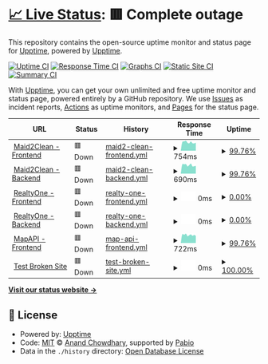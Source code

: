 # [📈 Live Status](https://demo.upptime.js.org): <!--live status--> **🟥 Complete outage**

This repository contains the open-source uptime monitor and status page for [Upptime](https://upptime.js.org), powered by [Upptime](https://github.com/upptime/upptime).

[![Uptime CI](https://github.com/sereyvathanatum/athena-uptime/workflows/Uptime%20CI/badge.svg)](https://github.com/sereyvathanatum/athena-uptime/actions?query=workflow%3A%22Uptime+CI%22)
[![Response Time CI](https://github.com/sereyvathanatum/athena-uptime/workflows/Response%20Time%20CI/badge.svg)](https://github.com/sereyvathanatum/athena-uptime/actions?query=workflow%3A%22Response+Time+CI%22)
[![Graphs CI](https://github.com/sereyvathanatum/athena-uptime/workflows/Graphs%20CI/badge.svg)](https://github.com/sereyvathanatum/athena-uptime/actions?query=workflow%3A%22Graphs+CI%22)
[![Static Site CI](https://github.com/sereyvathanatum/athena-uptime/workflows/Static%20Site%20CI/badge.svg)](https://github.com/sereyvathanatum/athena-uptime/actions?query=workflow%3A%22Static+Site+CI%22)
[![Summary CI](https://github.com/sereyvathanatum/athena-uptime/workflows/Summary%20CI/badge.svg)](https://github.com/sereyvathanatum/athena-uptime/actions?query=workflow%3A%22Summary+CI%22)

With [Upptime](https://upptime.js.org), you can get your own unlimited and free uptime monitor and status page, powered entirely by a GitHub repository. We use [Issues](https://github.com/upptime/upptime/issues) as incident reports, [Actions](https://github.com/sereyvathanatum/athena-uptime/actions) as uptime monitors, and [Pages](https://demo.upptime.js.org) for the status page.

<!--start: status pages-->
<!-- This summary is generated by Upptime (https://github.com/upptime/upptime) -->
<!-- Do not edit this manually, your changes will be overwritten -->
<!-- prettier-ignore -->
| URL | Status | History | Response Time | Uptime |
| --- | ------ | ------- | ------------- | ------ |
| <img alt="" src="https://icons.duckduckgo.com/ip3/maid2cleans.com.ico" height="13"> [Maid2Clean - Frontend](https://maid2cleans.com/) | 🟥 Down | [maid2-clean-frontend.yml](https://github.com/Cambodia-Athena-Tech/athena-uptime/commits/HEAD/history/maid2-clean-frontend.yml) | <details><summary><img alt="Response time graph" src="./graphs/maid2-clean-frontend/response-time-week.png" height="20"> 754ms</summary><br><a href="https://cambodia-athena-tech.github.io/history/maid2-clean-frontend"><img alt="Response time 837" src="https://img.shields.io/endpoint?url=https%3A%2F%2Fraw.githubusercontent.com%2FCambodia-Athena-Tech%2Fathena-uptime%2FHEAD%2Fapi%2Fmaid2-clean-frontend%2Fresponse-time.json"></a><br><a href="https://cambodia-athena-tech.github.io/history/maid2-clean-frontend"><img alt="24-hour response time 439" src="https://img.shields.io/endpoint?url=https%3A%2F%2Fraw.githubusercontent.com%2FCambodia-Athena-Tech%2Fathena-uptime%2FHEAD%2Fapi%2Fmaid2-clean-frontend%2Fresponse-time-day.json"></a><br><a href="https://cambodia-athena-tech.github.io/history/maid2-clean-frontend"><img alt="7-day response time 754" src="https://img.shields.io/endpoint?url=https%3A%2F%2Fraw.githubusercontent.com%2FCambodia-Athena-Tech%2Fathena-uptime%2FHEAD%2Fapi%2Fmaid2-clean-frontend%2Fresponse-time-week.json"></a><br><a href="https://cambodia-athena-tech.github.io/history/maid2-clean-frontend"><img alt="30-day response time 807" src="https://img.shields.io/endpoint?url=https%3A%2F%2Fraw.githubusercontent.com%2FCambodia-Athena-Tech%2Fathena-uptime%2FHEAD%2Fapi%2Fmaid2-clean-frontend%2Fresponse-time-month.json"></a><br><a href="https://cambodia-athena-tech.github.io/history/maid2-clean-frontend"><img alt="1-year response time 837" src="https://img.shields.io/endpoint?url=https%3A%2F%2Fraw.githubusercontent.com%2FCambodia-Athena-Tech%2Fathena-uptime%2FHEAD%2Fapi%2Fmaid2-clean-frontend%2Fresponse-time-year.json"></a></details> | <details><summary><a href="https://cambodia-athena-tech.github.io/history/maid2-clean-frontend">99.76%</a></summary><a href="https://cambodia-athena-tech.github.io/history/maid2-clean-frontend"><img alt="All-time uptime 99.67%" src="https://img.shields.io/endpoint?url=https%3A%2F%2Fraw.githubusercontent.com%2FCambodia-Athena-Tech%2Fathena-uptime%2FHEAD%2Fapi%2Fmaid2-clean-frontend%2Fuptime.json"></a><br><a href="https://cambodia-athena-tech.github.io/history/maid2-clean-frontend"><img alt="24-hour uptime 99.99%" src="https://img.shields.io/endpoint?url=https%3A%2F%2Fraw.githubusercontent.com%2FCambodia-Athena-Tech%2Fathena-uptime%2FHEAD%2Fapi%2Fmaid2-clean-frontend%2Fuptime-day.json"></a><br><a href="https://cambodia-athena-tech.github.io/history/maid2-clean-frontend"><img alt="7-day uptime 99.76%" src="https://img.shields.io/endpoint?url=https%3A%2F%2Fraw.githubusercontent.com%2FCambodia-Athena-Tech%2Fathena-uptime%2FHEAD%2Fapi%2Fmaid2-clean-frontend%2Fuptime-week.json"></a><br><a href="https://cambodia-athena-tech.github.io/history/maid2-clean-frontend"><img alt="30-day uptime 99.95%" src="https://img.shields.io/endpoint?url=https%3A%2F%2Fraw.githubusercontent.com%2FCambodia-Athena-Tech%2Fathena-uptime%2FHEAD%2Fapi%2Fmaid2-clean-frontend%2Fuptime-month.json"></a><br><a href="https://cambodia-athena-tech.github.io/history/maid2-clean-frontend"><img alt="1-year uptime 99.67%" src="https://img.shields.io/endpoint?url=https%3A%2F%2Fraw.githubusercontent.com%2FCambodia-Athena-Tech%2Fathena-uptime%2FHEAD%2Fapi%2Fmaid2-clean-frontend%2Fuptime-year.json"></a></details>
| <img alt="" src="https://icons.duckduckgo.com/ip3/backoffice.maid2cleans.com.ico" height="13"> [Maid2Clean - Backend](https://backoffice.maid2cleans.com/) | 🟥 Down | [maid2-clean-backend.yml](https://github.com/Cambodia-Athena-Tech/athena-uptime/commits/HEAD/history/maid2-clean-backend.yml) | <details><summary><img alt="Response time graph" src="./graphs/maid2-clean-backend/response-time-week.png" height="20"> 690ms</summary><br><a href="https://cambodia-athena-tech.github.io/history/maid2-clean-backend"><img alt="Response time 788" src="https://img.shields.io/endpoint?url=https%3A%2F%2Fraw.githubusercontent.com%2FCambodia-Athena-Tech%2Fathena-uptime%2FHEAD%2Fapi%2Fmaid2-clean-backend%2Fresponse-time.json"></a><br><a href="https://cambodia-athena-tech.github.io/history/maid2-clean-backend"><img alt="24-hour response time 388" src="https://img.shields.io/endpoint?url=https%3A%2F%2Fraw.githubusercontent.com%2FCambodia-Athena-Tech%2Fathena-uptime%2FHEAD%2Fapi%2Fmaid2-clean-backend%2Fresponse-time-day.json"></a><br><a href="https://cambodia-athena-tech.github.io/history/maid2-clean-backend"><img alt="7-day response time 690" src="https://img.shields.io/endpoint?url=https%3A%2F%2Fraw.githubusercontent.com%2FCambodia-Athena-Tech%2Fathena-uptime%2FHEAD%2Fapi%2Fmaid2-clean-backend%2Fresponse-time-week.json"></a><br><a href="https://cambodia-athena-tech.github.io/history/maid2-clean-backend"><img alt="30-day response time 774" src="https://img.shields.io/endpoint?url=https%3A%2F%2Fraw.githubusercontent.com%2FCambodia-Athena-Tech%2Fathena-uptime%2FHEAD%2Fapi%2Fmaid2-clean-backend%2Fresponse-time-month.json"></a><br><a href="https://cambodia-athena-tech.github.io/history/maid2-clean-backend"><img alt="1-year response time 788" src="https://img.shields.io/endpoint?url=https%3A%2F%2Fraw.githubusercontent.com%2FCambodia-Athena-Tech%2Fathena-uptime%2FHEAD%2Fapi%2Fmaid2-clean-backend%2Fresponse-time-year.json"></a></details> | <details><summary><a href="https://cambodia-athena-tech.github.io/history/maid2-clean-backend">99.76%</a></summary><a href="https://cambodia-athena-tech.github.io/history/maid2-clean-backend"><img alt="All-time uptime 99.67%" src="https://img.shields.io/endpoint?url=https%3A%2F%2Fraw.githubusercontent.com%2FCambodia-Athena-Tech%2Fathena-uptime%2FHEAD%2Fapi%2Fmaid2-clean-backend%2Fuptime.json"></a><br><a href="https://cambodia-athena-tech.github.io/history/maid2-clean-backend"><img alt="24-hour uptime 99.99%" src="https://img.shields.io/endpoint?url=https%3A%2F%2Fraw.githubusercontent.com%2FCambodia-Athena-Tech%2Fathena-uptime%2FHEAD%2Fapi%2Fmaid2-clean-backend%2Fuptime-day.json"></a><br><a href="https://cambodia-athena-tech.github.io/history/maid2-clean-backend"><img alt="7-day uptime 99.76%" src="https://img.shields.io/endpoint?url=https%3A%2F%2Fraw.githubusercontent.com%2FCambodia-Athena-Tech%2Fathena-uptime%2FHEAD%2Fapi%2Fmaid2-clean-backend%2Fuptime-week.json"></a><br><a href="https://cambodia-athena-tech.github.io/history/maid2-clean-backend"><img alt="30-day uptime 99.95%" src="https://img.shields.io/endpoint?url=https%3A%2F%2Fraw.githubusercontent.com%2FCambodia-Athena-Tech%2Fathena-uptime%2FHEAD%2Fapi%2Fmaid2-clean-backend%2Fuptime-month.json"></a><br><a href="https://cambodia-athena-tech.github.io/history/maid2-clean-backend"><img alt="1-year uptime 99.67%" src="https://img.shields.io/endpoint?url=https%3A%2F%2Fraw.githubusercontent.com%2FCambodia-Athena-Tech%2Fathena-uptime%2FHEAD%2Fapi%2Fmaid2-clean-backend%2Fuptime-year.json"></a></details>
| <img alt="" src="https://icons.duckduckgo.com/ip3/realtyoneapp.com.kh.ico" height="13"> [RealtyOne - Frontend](https://realtyoneapp.com.kh/) | 🟥 Down | [realty-one-frontend.yml](https://github.com/Cambodia-Athena-Tech/athena-uptime/commits/HEAD/history/realty-one-frontend.yml) | <details><summary><img alt="Response time graph" src="./graphs/realty-one-frontend/response-time-week.png" height="20"> 0ms</summary><br><a href="https://cambodia-athena-tech.github.io/history/realty-one-frontend"><img alt="Response time 1076" src="https://img.shields.io/endpoint?url=https%3A%2F%2Fraw.githubusercontent.com%2FCambodia-Athena-Tech%2Fathena-uptime%2FHEAD%2Fapi%2Frealty-one-frontend%2Fresponse-time.json"></a><br><a href="https://cambodia-athena-tech.github.io/history/realty-one-frontend"><img alt="24-hour response time 0" src="https://img.shields.io/endpoint?url=https%3A%2F%2Fraw.githubusercontent.com%2FCambodia-Athena-Tech%2Fathena-uptime%2FHEAD%2Fapi%2Frealty-one-frontend%2Fresponse-time-day.json"></a><br><a href="https://cambodia-athena-tech.github.io/history/realty-one-frontend"><img alt="7-day response time 0" src="https://img.shields.io/endpoint?url=https%3A%2F%2Fraw.githubusercontent.com%2FCambodia-Athena-Tech%2Fathena-uptime%2FHEAD%2Fapi%2Frealty-one-frontend%2Fresponse-time-week.json"></a><br><a href="https://cambodia-athena-tech.github.io/history/realty-one-frontend"><img alt="30-day response time 0" src="https://img.shields.io/endpoint?url=https%3A%2F%2Fraw.githubusercontent.com%2FCambodia-Athena-Tech%2Fathena-uptime%2FHEAD%2Fapi%2Frealty-one-frontend%2Fresponse-time-month.json"></a><br><a href="https://cambodia-athena-tech.github.io/history/realty-one-frontend"><img alt="1-year response time 1076" src="https://img.shields.io/endpoint?url=https%3A%2F%2Fraw.githubusercontent.com%2FCambodia-Athena-Tech%2Fathena-uptime%2FHEAD%2Fapi%2Frealty-one-frontend%2Fresponse-time-year.json"></a></details> | <details><summary><a href="https://cambodia-athena-tech.github.io/history/realty-one-frontend">0.00%</a></summary><a href="https://cambodia-athena-tech.github.io/history/realty-one-frontend"><img alt="All-time uptime 59.97%" src="https://img.shields.io/endpoint?url=https%3A%2F%2Fraw.githubusercontent.com%2FCambodia-Athena-Tech%2Fathena-uptime%2FHEAD%2Fapi%2Frealty-one-frontend%2Fuptime.json"></a><br><a href="https://cambodia-athena-tech.github.io/history/realty-one-frontend"><img alt="24-hour uptime 0.00%" src="https://img.shields.io/endpoint?url=https%3A%2F%2Fraw.githubusercontent.com%2FCambodia-Athena-Tech%2Fathena-uptime%2FHEAD%2Fapi%2Frealty-one-frontend%2Fuptime-day.json"></a><br><a href="https://cambodia-athena-tech.github.io/history/realty-one-frontend"><img alt="7-day uptime 0.00%" src="https://img.shields.io/endpoint?url=https%3A%2F%2Fraw.githubusercontent.com%2FCambodia-Athena-Tech%2Fathena-uptime%2FHEAD%2Fapi%2Frealty-one-frontend%2Fuptime-week.json"></a><br><a href="https://cambodia-athena-tech.github.io/history/realty-one-frontend"><img alt="30-day uptime 0.00%" src="https://img.shields.io/endpoint?url=https%3A%2F%2Fraw.githubusercontent.com%2FCambodia-Athena-Tech%2Fathena-uptime%2FHEAD%2Fapi%2Frealty-one-frontend%2Fuptime-month.json"></a><br><a href="https://cambodia-athena-tech.github.io/history/realty-one-frontend"><img alt="1-year uptime 59.97%" src="https://img.shields.io/endpoint?url=https%3A%2F%2Fraw.githubusercontent.com%2FCambodia-Athena-Tech%2Fathena-uptime%2FHEAD%2Fapi%2Frealty-one-frontend%2Fuptime-year.json"></a></details>
| <img alt="" src="https://icons.duckduckgo.com/ip3/m.realtyoneapp.com.kh.ico" height="13"> [RealtyOne - Backend](https://m.realtyoneapp.com.kh/) | 🟥 Down | [realty-one-backend.yml](https://github.com/Cambodia-Athena-Tech/athena-uptime/commits/HEAD/history/realty-one-backend.yml) | <details><summary><img alt="Response time graph" src="./graphs/realty-one-backend/response-time-week.png" height="20"> 0ms</summary><br><a href="https://cambodia-athena-tech.github.io/history/realty-one-backend"><img alt="Response time 914" src="https://img.shields.io/endpoint?url=https%3A%2F%2Fraw.githubusercontent.com%2FCambodia-Athena-Tech%2Fathena-uptime%2FHEAD%2Fapi%2Frealty-one-backend%2Fresponse-time.json"></a><br><a href="https://cambodia-athena-tech.github.io/history/realty-one-backend"><img alt="24-hour response time 0" src="https://img.shields.io/endpoint?url=https%3A%2F%2Fraw.githubusercontent.com%2FCambodia-Athena-Tech%2Fathena-uptime%2FHEAD%2Fapi%2Frealty-one-backend%2Fresponse-time-day.json"></a><br><a href="https://cambodia-athena-tech.github.io/history/realty-one-backend"><img alt="7-day response time 0" src="https://img.shields.io/endpoint?url=https%3A%2F%2Fraw.githubusercontent.com%2FCambodia-Athena-Tech%2Fathena-uptime%2FHEAD%2Fapi%2Frealty-one-backend%2Fresponse-time-week.json"></a><br><a href="https://cambodia-athena-tech.github.io/history/realty-one-backend"><img alt="30-day response time 0" src="https://img.shields.io/endpoint?url=https%3A%2F%2Fraw.githubusercontent.com%2FCambodia-Athena-Tech%2Fathena-uptime%2FHEAD%2Fapi%2Frealty-one-backend%2Fresponse-time-month.json"></a><br><a href="https://cambodia-athena-tech.github.io/history/realty-one-backend"><img alt="1-year response time 914" src="https://img.shields.io/endpoint?url=https%3A%2F%2Fraw.githubusercontent.com%2FCambodia-Athena-Tech%2Fathena-uptime%2FHEAD%2Fapi%2Frealty-one-backend%2Fresponse-time-year.json"></a></details> | <details><summary><a href="https://cambodia-athena-tech.github.io/history/realty-one-backend">0.00%</a></summary><a href="https://cambodia-athena-tech.github.io/history/realty-one-backend"><img alt="All-time uptime 59.95%" src="https://img.shields.io/endpoint?url=https%3A%2F%2Fraw.githubusercontent.com%2FCambodia-Athena-Tech%2Fathena-uptime%2FHEAD%2Fapi%2Frealty-one-backend%2Fuptime.json"></a><br><a href="https://cambodia-athena-tech.github.io/history/realty-one-backend"><img alt="24-hour uptime 0.00%" src="https://img.shields.io/endpoint?url=https%3A%2F%2Fraw.githubusercontent.com%2FCambodia-Athena-Tech%2Fathena-uptime%2FHEAD%2Fapi%2Frealty-one-backend%2Fuptime-day.json"></a><br><a href="https://cambodia-athena-tech.github.io/history/realty-one-backend"><img alt="7-day uptime 0.00%" src="https://img.shields.io/endpoint?url=https%3A%2F%2Fraw.githubusercontent.com%2FCambodia-Athena-Tech%2Fathena-uptime%2FHEAD%2Fapi%2Frealty-one-backend%2Fuptime-week.json"></a><br><a href="https://cambodia-athena-tech.github.io/history/realty-one-backend"><img alt="30-day uptime 0.00%" src="https://img.shields.io/endpoint?url=https%3A%2F%2Fraw.githubusercontent.com%2FCambodia-Athena-Tech%2Fathena-uptime%2FHEAD%2Fapi%2Frealty-one-backend%2Fuptime-month.json"></a><br><a href="https://cambodia-athena-tech.github.io/history/realty-one-backend"><img alt="1-year uptime 59.95%" src="https://img.shields.io/endpoint?url=https%3A%2F%2Fraw.githubusercontent.com%2FCambodia-Athena-Tech%2Fathena-uptime%2FHEAD%2Fapi%2Frealty-one-backend%2Fuptime-year.json"></a></details>
| <img alt="" src="https://icons.duckduckgo.com/ip3/map-api.athenacambodia.com.ico" height="13"> [MapAPI - Frontend](https://map-api.athenacambodia.com/) | 🟥 Down | [map-api-frontend.yml](https://github.com/Cambodia-Athena-Tech/athena-uptime/commits/HEAD/history/map-api-frontend.yml) | <details><summary><img alt="Response time graph" src="./graphs/map-api-frontend/response-time-week.png" height="20"> 722ms</summary><br><a href="https://cambodia-athena-tech.github.io/history/map-api-frontend"><img alt="Response time 847" src="https://img.shields.io/endpoint?url=https%3A%2F%2Fraw.githubusercontent.com%2FCambodia-Athena-Tech%2Fathena-uptime%2FHEAD%2Fapi%2Fmap-api-frontend%2Fresponse-time.json"></a><br><a href="https://cambodia-athena-tech.github.io/history/map-api-frontend"><img alt="24-hour response time 431" src="https://img.shields.io/endpoint?url=https%3A%2F%2Fraw.githubusercontent.com%2FCambodia-Athena-Tech%2Fathena-uptime%2FHEAD%2Fapi%2Fmap-api-frontend%2Fresponse-time-day.json"></a><br><a href="https://cambodia-athena-tech.github.io/history/map-api-frontend"><img alt="7-day response time 722" src="https://img.shields.io/endpoint?url=https%3A%2F%2Fraw.githubusercontent.com%2FCambodia-Athena-Tech%2Fathena-uptime%2FHEAD%2Fapi%2Fmap-api-frontend%2Fresponse-time-week.json"></a><br><a href="https://cambodia-athena-tech.github.io/history/map-api-frontend"><img alt="30-day response time 778" src="https://img.shields.io/endpoint?url=https%3A%2F%2Fraw.githubusercontent.com%2FCambodia-Athena-Tech%2Fathena-uptime%2FHEAD%2Fapi%2Fmap-api-frontend%2Fresponse-time-month.json"></a><br><a href="https://cambodia-athena-tech.github.io/history/map-api-frontend"><img alt="1-year response time 847" src="https://img.shields.io/endpoint?url=https%3A%2F%2Fraw.githubusercontent.com%2FCambodia-Athena-Tech%2Fathena-uptime%2FHEAD%2Fapi%2Fmap-api-frontend%2Fresponse-time-year.json"></a></details> | <details><summary><a href="https://cambodia-athena-tech.github.io/history/map-api-frontend">99.76%</a></summary><a href="https://cambodia-athena-tech.github.io/history/map-api-frontend"><img alt="All-time uptime 67.73%" src="https://img.shields.io/endpoint?url=https%3A%2F%2Fraw.githubusercontent.com%2FCambodia-Athena-Tech%2Fathena-uptime%2FHEAD%2Fapi%2Fmap-api-frontend%2Fuptime.json"></a><br><a href="https://cambodia-athena-tech.github.io/history/map-api-frontend"><img alt="24-hour uptime 99.99%" src="https://img.shields.io/endpoint?url=https%3A%2F%2Fraw.githubusercontent.com%2FCambodia-Athena-Tech%2Fathena-uptime%2FHEAD%2Fapi%2Fmap-api-frontend%2Fuptime-day.json"></a><br><a href="https://cambodia-athena-tech.github.io/history/map-api-frontend"><img alt="7-day uptime 99.76%" src="https://img.shields.io/endpoint?url=https%3A%2F%2Fraw.githubusercontent.com%2FCambodia-Athena-Tech%2Fathena-uptime%2FHEAD%2Fapi%2Fmap-api-frontend%2Fuptime-week.json"></a><br><a href="https://cambodia-athena-tech.github.io/history/map-api-frontend"><img alt="30-day uptime 99.95%" src="https://img.shields.io/endpoint?url=https%3A%2F%2Fraw.githubusercontent.com%2FCambodia-Athena-Tech%2Fathena-uptime%2FHEAD%2Fapi%2Fmap-api-frontend%2Fuptime-month.json"></a><br><a href="https://cambodia-athena-tech.github.io/history/map-api-frontend"><img alt="1-year uptime 67.73%" src="https://img.shields.io/endpoint?url=https%3A%2F%2Fraw.githubusercontent.com%2FCambodia-Athena-Tech%2Fathena-uptime%2FHEAD%2Fapi%2Fmap-api-frontend%2Fuptime-year.json"></a></details>
| <img alt="" src="https://icons.duckduckgo.com/ip3/thissitedoesnotexist.koj.co.ico" height="13"> [Test Broken Site](https://thissitedoesnotexist.koj.co) | 🟥 Down | [test-broken-site.yml](https://github.com/Cambodia-Athena-Tech/athena-uptime/commits/HEAD/history/test-broken-site.yml) | <details><summary><img alt="Response time graph" src="./graphs/test-broken-site/response-time-week.png" height="20"> 0ms</summary><br><a href="https://cambodia-athena-tech.github.io/history/test-broken-site"><img alt="Response time 0" src="https://img.shields.io/endpoint?url=https%3A%2F%2Fraw.githubusercontent.com%2FCambodia-Athena-Tech%2Fathena-uptime%2FHEAD%2Fapi%2Ftest-broken-site%2Fresponse-time.json"></a><br><a href="https://cambodia-athena-tech.github.io/history/test-broken-site"><img alt="24-hour response time 0" src="https://img.shields.io/endpoint?url=https%3A%2F%2Fraw.githubusercontent.com%2FCambodia-Athena-Tech%2Fathena-uptime%2FHEAD%2Fapi%2Ftest-broken-site%2Fresponse-time-day.json"></a><br><a href="https://cambodia-athena-tech.github.io/history/test-broken-site"><img alt="7-day response time 0" src="https://img.shields.io/endpoint?url=https%3A%2F%2Fraw.githubusercontent.com%2FCambodia-Athena-Tech%2Fathena-uptime%2FHEAD%2Fapi%2Ftest-broken-site%2Fresponse-time-week.json"></a><br><a href="https://cambodia-athena-tech.github.io/history/test-broken-site"><img alt="30-day response time 0" src="https://img.shields.io/endpoint?url=https%3A%2F%2Fraw.githubusercontent.com%2FCambodia-Athena-Tech%2Fathena-uptime%2FHEAD%2Fapi%2Ftest-broken-site%2Fresponse-time-month.json"></a><br><a href="https://cambodia-athena-tech.github.io/history/test-broken-site"><img alt="1-year response time 0" src="https://img.shields.io/endpoint?url=https%3A%2F%2Fraw.githubusercontent.com%2FCambodia-Athena-Tech%2Fathena-uptime%2FHEAD%2Fapi%2Ftest-broken-site%2Fresponse-time-year.json"></a></details> | <details><summary><a href="https://cambodia-athena-tech.github.io/history/test-broken-site">100.00%</a></summary><a href="https://cambodia-athena-tech.github.io/history/test-broken-site"><img alt="All-time uptime 100.00%" src="https://img.shields.io/endpoint?url=https%3A%2F%2Fraw.githubusercontent.com%2FCambodia-Athena-Tech%2Fathena-uptime%2FHEAD%2Fapi%2Ftest-broken-site%2Fuptime.json"></a><br><a href="https://cambodia-athena-tech.github.io/history/test-broken-site"><img alt="24-hour uptime 100.00%" src="https://img.shields.io/endpoint?url=https%3A%2F%2Fraw.githubusercontent.com%2FCambodia-Athena-Tech%2Fathena-uptime%2FHEAD%2Fapi%2Ftest-broken-site%2Fuptime-day.json"></a><br><a href="https://cambodia-athena-tech.github.io/history/test-broken-site"><img alt="7-day uptime 100.00%" src="https://img.shields.io/endpoint?url=https%3A%2F%2Fraw.githubusercontent.com%2FCambodia-Athena-Tech%2Fathena-uptime%2FHEAD%2Fapi%2Ftest-broken-site%2Fuptime-week.json"></a><br><a href="https://cambodia-athena-tech.github.io/history/test-broken-site"><img alt="30-day uptime 100.00%" src="https://img.shields.io/endpoint?url=https%3A%2F%2Fraw.githubusercontent.com%2FCambodia-Athena-Tech%2Fathena-uptime%2FHEAD%2Fapi%2Ftest-broken-site%2Fuptime-month.json"></a><br><a href="https://cambodia-athena-tech.github.io/history/test-broken-site"><img alt="1-year uptime 100.00%" src="https://img.shields.io/endpoint?url=https%3A%2F%2Fraw.githubusercontent.com%2FCambodia-Athena-Tech%2Fathena-uptime%2FHEAD%2Fapi%2Ftest-broken-site%2Fuptime-year.json"></a></details>

<!--end: status pages-->

[**Visit our status website →**](https://demo.upptime.js.org)

## 📄 License

- Powered by: [Upptime](https://github.com/upptime/upptime)
- Code: [MIT](./LICENSE) © [Anand Chowdhary](https://anandchowdhary.com), supported by [Pabio](https://pabio.com)
- Data in the `./history` directory: [Open Database License](https://opendatacommons.org/licenses/odbl/1-0/)
